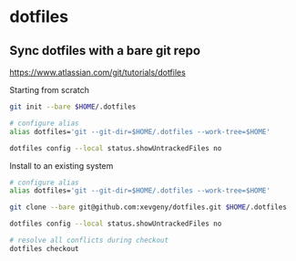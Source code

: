# dotfiles

## Sync dotfiles with a bare git repo

https://www.atlassian.com/git/tutorials/dotfiles

Starting from scratch

```sh
git init --bare $HOME/.dotfiles

# configure alias
alias dotfiles='git --git-dir=$HOME/.dotfiles --work-tree=$HOME'

dotfiles config --local status.showUntrackedFiles no
```

Install to an existing system

```sh
# configure alias
alias dotfiles='git --git-dir=$HOME/.dotfiles --work-tree=$HOME'

git clone --bare git@github.com:xevgeny/dotfiles.git $HOME/.dotfiles

dotfiles config --local status.showUntrackedFiles no

# resolve all conflicts during checkout
dotfiles checkout
```

